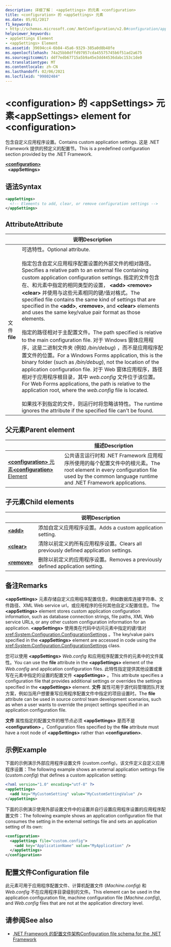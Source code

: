 ```yaml
---
description: 详细了解： <appSettings> 的元素 <configuration>
title: <configuration> 的 <appSettings> 元素
ms.date: 05/01/2017
f1_keywords:
- http://schemas.microsoft.com/.NetConfiguration/v2.0#configuration/appSettings
helpviewer_keywords:
- appSettings Element
- <appSettings> Element
ms.assetid: 39694cc4-6b84-45a6-9329-385a0d8b48fe
ms.openlocfilehash: 74a25bb0dffd97057cda45575745b6f51ad2a675
ms.sourcegitcommit: ddf7edb67715a5b9a45e3dd44536dabc153c1de0
ms.translationtype: MT
ms.contentlocale: zh-CN
ms.lasthandoff: 02/06/2021
ms.locfileid: "99802484"
---
```

# <a name="appsettings-element-for-configuration"></a><span data-ttu-id="475e4-103">\<configuration> 的 \<appSettings> 元素</span><span class="sxs-lookup"><span data-stu-id="475e4-103">\<appSettings> element for \<configuration></span></span>

<span data-ttu-id="475e4-104">包含自定义应用程序设置。</span><span class="sxs-lookup"><span data-stu-id="475e4-104">Contains custom application settings.</span></span> <span data-ttu-id="475e4-105">这是 .NET Framework 提供的预定义的配置节。</span><span class="sxs-lookup"><span data-stu-id="475e4-105">This is a predefined configuration section provided by the .NET Framework.</span></span>

[**\<configuration>**](../configuration-element.md)\
&nbsp;&nbsp;**\<appSettings>**

## <a name="syntax"></a><span data-ttu-id="475e4-106">语法</span><span class="sxs-lookup"><span data-stu-id="475e4-106">Syntax</span></span>

```xml
<appSettings>
  <!-- Elements to add, clear, or remove configuration settings -->
</appSettings>
```

## <a name="attribute"></a><span data-ttu-id="475e4-107">Attribute</span><span class="sxs-lookup"><span data-stu-id="475e4-107">Attribute</span></span>

|           | <span data-ttu-id="475e4-108">说明</span><span class="sxs-lookup"><span data-stu-id="475e4-108">Description</span></span> |
| --------- | ----------- |
| <span data-ttu-id="475e4-109">文件</span><span class="sxs-lookup"><span data-stu-id="475e4-109">**file**</span></span>  | <span data-ttu-id="475e4-110">可选特性。</span><span class="sxs-lookup"><span data-stu-id="475e4-110">Optional attribute.</span></span><br><br><span data-ttu-id="475e4-111">指定包含自定义应用程序配置设置的外部文件的相对路径。</span><span class="sxs-lookup"><span data-stu-id="475e4-111">Specifies a relative path to an external file containing custom application configuration settings.</span></span> <span data-ttu-id="475e4-112">指定的文件包含在、和元素中指定的相同类型的设置， **\<add>** **\<remove>** **\<clear>** 并使用与这些元素相同的键/值对格式。</span><span class="sxs-lookup"><span data-stu-id="475e4-112">The specified file contains the same kind of settings that are specified in the **\<add>**, **\<remove>**, and **\<clear>** elements and uses the same key/value pair format as those elements.</span></span><br><br><span data-ttu-id="475e4-113">指定的路径相对于主配置文件。</span><span class="sxs-lookup"><span data-stu-id="475e4-113">The path specified is relative to the main configuration file.</span></span> <span data-ttu-id="475e4-114">对于 Windows 窗体应用程序，这是二进制文件夹 (例如 */bin/debug*) ，而不是应用程序配置文件的位置。</span><span class="sxs-lookup"><span data-stu-id="475e4-114">For a Windows Forms application, this is the binary folder (such as */bin/debug*), not the location of the application configuration file.</span></span> <span data-ttu-id="475e4-115">对于 Web 窗体应用程序，路径相对于应用程序根目录，其中 *web.config* 文件位于该位置。</span><span class="sxs-lookup"><span data-stu-id="475e4-115">For Web Forms applications, the path is relative to the application root, where the *web.config* file is located.</span></span><br><br><span data-ttu-id="475e4-116">如果找不到指定的文件，则运行时将忽略该特性。</span><span class="sxs-lookup"><span data-stu-id="475e4-116">The runtime ignores the attribute if the specified file can't be found.</span></span> |

## <a name="parent-element"></a><span data-ttu-id="475e4-117">父元素</span><span class="sxs-lookup"><span data-stu-id="475e4-117">Parent element</span></span>

|     | <span data-ttu-id="475e4-118">描述</span><span class="sxs-lookup"><span data-stu-id="475e4-118">Description</span></span> |
| --- | ----------- |
| [<span data-ttu-id="475e4-119">**\<configuration>** 元素</span><span class="sxs-lookup"><span data-stu-id="475e4-119">**\<configuration>** Element</span></span>](../configuration-element.md) | <span data-ttu-id="475e4-120">公共语言运行时和 .NET Framework 应用程序所使用的每个配置文件中的根元素。</span><span class="sxs-lookup"><span data-stu-id="475e4-120">The root element in every configuration file used by the common language runtime and .NET Framework applications.</span></span> |

## <a name="child-elements"></a><span data-ttu-id="475e4-121">子元素</span><span class="sxs-lookup"><span data-stu-id="475e4-121">Child elements</span></span>

|     | <span data-ttu-id="475e4-122">说明</span><span class="sxs-lookup"><span data-stu-id="475e4-122">Description</span></span> |
| --- | ----------- |
| [**\<add>**](add-element-for-appsettings.md) | <span data-ttu-id="475e4-123">添加自定义应用程序设置。</span><span class="sxs-lookup"><span data-stu-id="475e4-123">Adds a custom application setting.</span></span> |
| [**\<clear>**](clear-element-for-appsettings.md) | <span data-ttu-id="475e4-124">清除以前定义的所有应用程序设置。</span><span class="sxs-lookup"><span data-stu-id="475e4-124">Clears all previously defined application settings.</span></span> |
| [**\<remove>**](remove-element-for-appsettings.md) | <span data-ttu-id="475e4-125">删除以前定义的应用程序设置。</span><span class="sxs-lookup"><span data-stu-id="475e4-125">Removes a previously defined application setting.</span></span> |

## <a name="remarks"></a><span data-ttu-id="475e4-126">备注</span><span class="sxs-lookup"><span data-stu-id="475e4-126">Remarks</span></span>

<span data-ttu-id="475e4-127">**\<appSettings>** 元素存储自定义应用程序配置信息，例如数据库连接字符串、文件路径、XML Web service url，或应用程序的任何其他自定义配置信息。</span><span class="sxs-lookup"><span data-stu-id="475e4-127">The **\<appSettings>** element stores custom application configuration information, such as database connection strings, file paths, XML Web service URLs, or any other custom configuration information for an application.</span></span> <span data-ttu-id="475e4-128">**\<appSettings>** 使用类在代码中访问元素中指定的键/值对 <xref:System.Configuration.ConfigurationSettings> 。</span><span class="sxs-lookup"><span data-stu-id="475e4-128">The key/value pairs specified in the **\<appSettings>** element are accessed in code using the <xref:System.Configuration.ConfigurationSettings> class.</span></span>

<span data-ttu-id="475e4-129">您可以使用 **\<appSettings>** *Web.config* 和应用程序配置文件的元素中的文件属性。</span><span class="sxs-lookup"><span data-stu-id="475e4-129">You can use the **file** attribute in the **\<appSettings>** element of the *Web.config* and application configuration files.</span></span> <span data-ttu-id="475e4-130">此特性指定提供其他设置或重写在元素中指定的设置的配置文件 **\<appSettings>** 。</span><span class="sxs-lookup"><span data-stu-id="475e4-130">This attribute specifies a configuration file that provides additional settings or overrides the settings specified in the **\<appSettings>** element.</span></span> <span data-ttu-id="475e4-131">**文件** 属性可用于源代码管理团队开发方案，例如当用户想要重写应用程序配置文件中指定的项目设置时。</span><span class="sxs-lookup"><span data-stu-id="475e4-131">The **file** attribute can be used in source control team development scenarios, such as when a user wants to override the project settings specified in an application configuration file.</span></span>

<span data-ttu-id="475e4-132">**文件** 属性指定的配置文件的根节点必须 **\<appSettings>** 是而不是 **\<configuration>** 。</span><span class="sxs-lookup"><span data-stu-id="475e4-132">Configuration files specified by the **file** attribute must have a root node of **\<appSettings>** rather than **\<configuration>**.</span></span>

## <a name="example"></a><span data-ttu-id="475e4-133">示例</span><span class="sxs-lookup"><span data-stu-id="475e4-133">Example</span></span>

<span data-ttu-id="475e4-134">下面的示例演示外部应用程序设置文件 (custom.config)，该文件定义自定义应用程序设置：</span><span class="sxs-lookup"><span data-stu-id="475e4-134">The following example shows an external application settings file (*custom.config*) that defines a custom application setting:</span></span>

```xml
<?xml version="1.0" encoding="utf-8" ?>
<appSettings>
  <add key="MyCustomSetting" value="MyCustomSettingValue" />
</appSettings>
```

<span data-ttu-id="475e4-135">下面的示例演示使用外部设置文件中的设置并自行设置应用程序设置的应用程序配置文件：</span><span class="sxs-lookup"><span data-stu-id="475e4-135">The following example shows an application configuration file that consumes the setting in the external settings file and sets an application setting of its own:</span></span>

```xml
<configuration>
  <appSettings file="custom.config">
    <add key="ApplicationName" value="MyApplication" />
  </appSettings>
</configuration>
```

## <a name="configuration-file"></a><span data-ttu-id="475e4-136">配置文件</span><span class="sxs-lookup"><span data-stu-id="475e4-136">Configuration file</span></span>

<span data-ttu-id="475e4-137">此元素可用于应用程序配置文件、计算机配置文件 (*Machine.config*) 和 *Web.config* 不在应用程序目录级别的文件。</span><span class="sxs-lookup"><span data-stu-id="475e4-137">This element can be used in the application configuration file, machine configuration file (*Machine.config*), and *Web.config* files that are not at the application directory level.</span></span>

## <a name="see-also"></a><span data-ttu-id="475e4-138">请参阅</span><span class="sxs-lookup"><span data-stu-id="475e4-138">See also</span></span>

- [<span data-ttu-id="475e4-139">.NET Framework 的配置文件架构</span><span class="sxs-lookup"><span data-stu-id="475e4-139">Configuration file schema for the .NET Framework</span></span>](../index.md)
